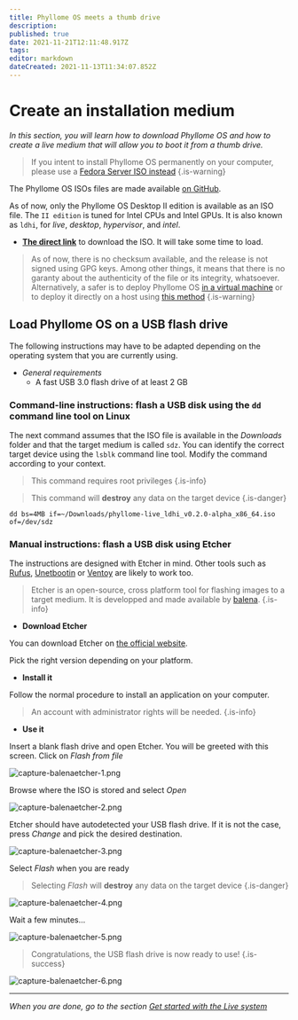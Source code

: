 ```yaml
---
title: Phyllome OS meets a thumb drive
description: 
published: true
date: 2021-11-21T12:11:48.917Z
tags: 
editor: markdown
dateCreated: 2021-11-13T11:34:07.852Z
---
```


# Create an installation medium

*In this section, you will learn how to download Phyllome OS and how to create a live medium that will allow you to boot it from a thumb drive.*

> If you intent to install Phyllome OS permanently on your computer, please use a [Fedora Server ISO instead](https://getfedora.org/en/server/)
{.is-warning}

The Phyllome OS ISOs files are made available [on GitHub](https://github.com/PhyllomeOS/phyllomeos/releases).

As of now, only the Phyllome OS Desktop II edition is available as an ISO file. The `II edition` is tuned for Intel CPUs and Intel GPUs. It is also known as `ldhi`, for *live*, *desktop*, *hypervisor*, and *intel*. 

* [**The direct link**](https://github.com/PhyllomeOS/phyllomeos/releases/download/v.0.2.0-alpha/phyllome-live_ldhi_v0.2.0-alpha_x86_64.iso) to download the ISO. It will take some time to load. 

> As of now, there is no checksum available, and the release is not signed using GPG keys. Among other things, it means that there is no garanty about the authenticity of the file or its integrity, whatsoever. Alternatively, a safer is to deploy Phyllome OS [in a virtual machine](https://github.com/PhyllomeOS/phyllomeos#how-to-hack-phyllome-os) or to deploy it directly on a host using [this method](/deploy/live)
{.is-warning}

## Load Phyllome OS on a USB flash drive 

The following instructions may have to be adapted depending on the operating system that you are currently using.

* *General requirements*
    * A fast USB 3.0 flash drive of at least 2 GB

### Command-line instructions: flash a USB disk using the `dd` command line tool on Linux

The next command assumes that the ISO file is available in the *Downloads* folder and that the target medium is called `sdz`. You can identify the correct target device using the `lsblk` command line tool. Modify the command according to your context. 

> This command requires root privileges
{.is-info}

> This command will **destroy** any data on the target device
{.is-danger}

```
dd bs=4MB if=~/Downloads/phyllome-live_ldhi_v0.2.0-alpha_x86_64.iso of=/dev/sdz
```

### Manual instructions: flash a USB disk using Etcher

The instructions are designed with Etcher in mind. Other tools such as [Rufus](https://rufus.ie/en/), [Unetbootin](https://unetbootin.github.io/) or [Ventoy](https://www.ventoy.net/en/index.html) are likely to work too.  

> Etcher is an open-source, cross platform tool for flashing images to a target medium. It is developped and made available by [balena](https://www.balena.io/). 
{.is-info}

* **Download Etcher**

You can download Etcher on [the official website](https://www.balena.io/etcher/).

Pick the right version depending on your platform.

* **Install it**

Follow the normal procedure to install an application on your computer.

> An account with administrator rights will be needed.
{.is-info}

* **Use it**

Insert a blank flash drive and open Etcher. You will be greeted with this screen. Click on *Flash from file*

![capture-balenaetcher-1.png](/balena-etcher/capture-balenaetcher-1.png)

Browse where the ISO is stored and select *Open*

![capture-balenaetcher-2.png](/balena-etcher/capture-balenaetcher-2.png)

Etcher should have autodetected your USB flash drive. If it is not the case, press *Change* and pick the desired destination.

![capture-balenaetcher-3.png](/balena-etcher/capture-balenaetcher-3.png)

Select *Flash* when you are ready 

> Selecting *Flash* will **destroy** any data on the target device
{.is-danger}

![capture-balenaetcher-4.png](/balena-etcher/capture-balenaetcher-4.png)

Wait a few minutes...

![capture-balenaetcher-5.png](/balena-etcher/capture-balenaetcher-5.png)

> Congratulations, the USB flash drive is now ready to use!
{.is-success}

![capture-balenaetcher-6.png](/balena-etcher/capture-balenaetcher-6.png)

---

*When you are done, go to the section [Get started with the Live system](/getstarted/live)* 